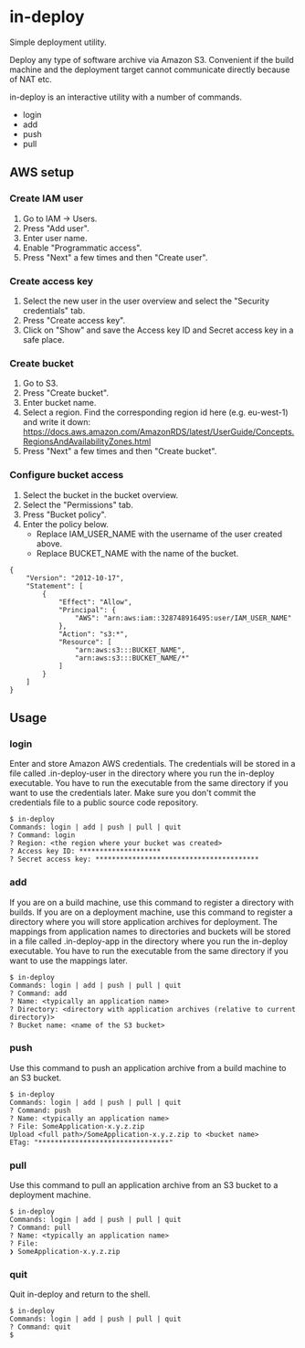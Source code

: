 # in-deploy
Simple deployment utility.

Deploy any type of software archive via Amazon S3. Convenient if the build machine and the deployment target cannot communicate directly because of NAT etc.

in-deploy is an interactive utility with a number of commands.
* login
* add
* push
* pull

## AWS setup

### Create IAM user
1. Go to IAM -> Users.
2. Press "Add user".
3. Enter user name.
4. Enable "Programmatic access".
5. Press "Next" a few times and then "Create user".

### Create access key
1. Select the new user in the user overview and select the "Security credentials" tab.
2. Press "Create access key".
3. Click on "Show" and save the Access key ID and Secret access key in a safe place.

### Create bucket
1. Go to S3.
2. Press "Create bucket".
3. Enter bucket name.
4. Select a region. Find the corresponding region id here (e.g. eu-west-1) and write it down: https://docs.aws.amazon.com/AmazonRDS/latest/UserGuide/Concepts.RegionsAndAvailabilityZones.html
6. Press "Next" a few times and then "Create bucket".

### Configure bucket access
1. Select the bucket in the bucket overview.
2. Select the "Permissions" tab.
3. Press "Bucket policy".
4. Enter the policy below.
   * Replace IAM_USER_NAME with the username of the user created above.
   * Replace BUCKET_NAME with the name of the bucket.

```
{
    "Version": "2012-10-17",
    "Statement": [
        {
            "Effect": "Allow",
            "Principal": {
                "AWS": "arn:aws:iam::328748916495:user/IAM_USER_NAME"
            },
            "Action": "s3:*",
            "Resource": [
                "arn:aws:s3:::BUCKET_NAME",
                "arn:aws:s3:::BUCKET_NAME/*"
            ]
        }
    ]
}
```

## Usage

### login

Enter and store Amazon AWS credentials. The credentials will be stored in a file called .in-deploy-user in the directory where you run the in-deploy executable. You have to run the executable from the same directory if you want to use the credentials later. Make sure you don't commit the credentials file to a public source code repository.

```
$ in-deploy 
Commands: login | add | push | pull | quit
? Command: login
? Region: <the region where your bucket was created>
? Access key ID: ********************
? Secret access key: ****************************************
```

### add

If you are on a build machine, use this command to register a directory with builds. If you are on a deployment machine, use this command to register a directory where you will store application archives for deployment. The mappings from application names to directories and buckets will be stored in a file called .in-deploy-app in the directory where you run the in-deploy executable. You have to run the executable from the same directory if you want to use the mappings later.

```
$ in-deploy 
Commands: login | add | push | pull | quit
? Command: add
? Name: <typically an application name>
? Directory: <directory with application archives (relative to current directory)>
? Bucket name: <name of the S3 bucket>
```

### push

Use this command to push an application archive from a build machine to an S3 bucket.

```
$ in-deploy 
Commands: login | add | push | pull | quit
? Command: push
? Name: <typically an application name>
? File: SomeApplication-x.y.z.zip
Upload <full path>/SomeApplication-x.y.z.zip to <bucket name>
ETag: "********************************"
```

### pull

Use this command to pull an application archive from an S3 bucket to a deployment machine.

```
$ in-deploy 
Commands: login | add | push | pull | quit
? Command: pull
? Name: <typically an application name>
? File: 
❯ SomeApplication-x.y.z.zip 
```

### quit

Quit in-deploy and return to the shell.

```
$ in-deploy 
Commands: login | add | push | pull | quit
? Command: quit
$
```
